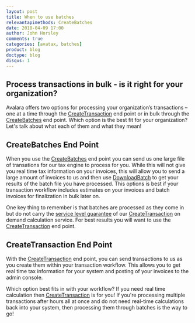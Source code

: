 ```yaml
---
layout: post
title: When to use batches
relevantapimethods: CreateBatches
date: 2018-04-09 17:00
author: John Horsley
comments: true
categories: [avatax, batches]
product: blog
doctype: blog
disqus: 1
---
```

<h2>Process transactions in bulk - is it right for your organization?</h2>

Avalara offers two options for processing your organization’s transactions – one at a time through the <a href="https://developer.avalara.com/api-reference/avatax/rest/v2/methods/Transactions/CreateTransaction/" target="_blank">CreateTransaction</a> end point or in bulk through the <a href="https://developer.avalara.com/api-reference/avatax/rest/v2/methods/Batches/CreateBatches/" target="_blank">CreateBatches</a> end point. Which option is the best fit for your organization? Let's talk about what each of them and what they mean! 

<h2>CreateBatches End Point</h2>

When you use the <a href="https://developer.avalara.com/api-reference/avatax/rest/v2/methods/Batches/CreateBatches/" target="_blank">CreateBatches</a> end point you can send us one large file of transations for our tax engine to process for you. While this will not give you real time tax information on your invoices, this will allow you to send a large amount of invoices to us and then use <a href="https://developer.avalara.com/api-reference/avatax/rest/v2/methods/Batches/DownloadBatch" target="_blank">DownloadBatch</a> to get your results of the batch file you have processed. This options is best if your transaction workflow includes estimates on your invoices and batch invoices for finalization in bulk later on. 

One key thing to remember is that batches are processed as they come in but do not carry the <a href="https://developer.avalara.com/avatax/service-availability-and-performance/" target="_blank">service level guarantee</a> of our <a href="https://developer.avalara.com/api-reference/avatax/rest/v2/methods/Transactions/CreateTransaction/" target="_blank">CreateTransaction</a> on demand calculation service. For best results you will want to use the <a href="https://developer.avalara.com/api-reference/avatax/rest/v2/methods/Transactions/CreateTransaction/" target="_blank">CreateTransaction</a> end point.

<h2>CreateTransaction End Point</h2>

With the <a href="https://developer.avalara.com/api-reference/avatax/rest/v2/methods/Transactions/CreateTransaction/" target="_blank">CreateTransaction</a> end point, you can send transactions to us as you create them within your transaction workflow. This allows you to get real time tax information for your system and posting of your invoices to the admin console. 

Which option best fits in with your workflow? If you need real time calculation then <a href="https://developer.avalara.com/api-reference/avatax/rest/v2/methods/Transactions/CreateTransaction/" target="_blank">CreateTransaction</a> is for you! If you're processing multiple transactions after hours all at once and do not need real-time calculations back into your system, then processing them through batches is the way to go!


<BR>
<BR>
